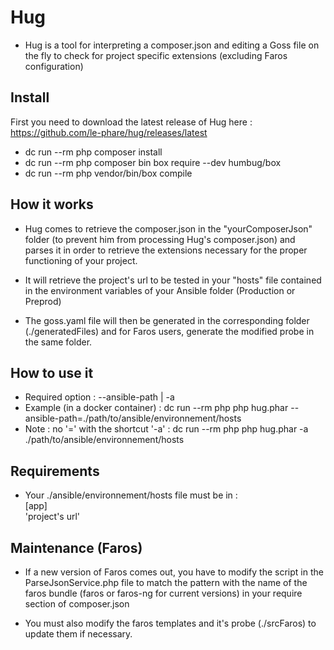 # Hug

- Hug is a tool for interpreting a composer.json and editing a Goss file on the fly to check for project specific extensions (excluding Faros configuration)

## Install

First you need to download the latest release of Hug here : https://github.com/le-phare/hug/releases/latest

- dc run --rm php composer install
- dc run --rm php composer bin box require --dev humbug/box
- dc run --rm php vendor/bin/box compile

## How it works

- Hug comes to retrieve the composer.json in the "yourComposerJson" folder (to prevent him from processing Hug's composer.json) and parses it in order to retrieve the extensions necessary for the proper functioning of your project.

- It will retrieve the project's url to be tested in your "hosts" file contained in the environment variables of your Ansible folder (Production or Preprod)

- The goss.yaml file will then be generated in the corresponding folder (./generatedFiles) and for Faros users, generate the modified probe in the same folder.

## How to use it

- Required option : --ansible-path | -a
- Example (in a docker container) : dc run --rm php php hug.phar --ansible-path=./path/to/ansible/environnement/hosts
- Note : no '=' with the shortcut '-a' : dc run --rm php php hug.phar -a ./path/to/ansible/environnement/hosts

## Requirements

- Your ./ansible/environnement/hosts file must be in :  
[app]  
'project's url'

## Maintenance (Faros)

- If a new version of Faros comes out, you have to modify the script in the ParseJsonService.php file to match the pattern with the name of the faros bundle (faros or faros-ng for current versions) in your require section of composer.json

- You must also modify the faros templates and it's probe (./srcFaros) to update them if necessary. 
